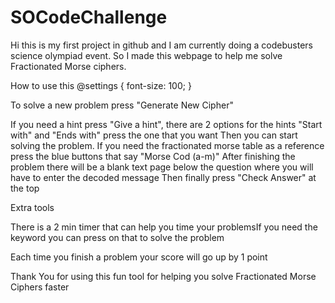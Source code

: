 # SOCodeChallenge
Hi this is my first project in github and I am currently doing a codebusters science olympiad event. So I made this webpage to help me solve Fractionated Morse ciphers. 

How to use this @settings { 
  font-size: 100;
}



To solve a new problem press "Generate New Cipher" 

If you need a hint press "Give a hint", there are 2 options for the hints "Start with" and "Ends with" press the one that you want
Then you can start solving the problem. If you need the fractionated morse table as a reference press the blue buttons that say "Morse Cod (a-m)"
After finishing the problem there will be a blank text page below the question where you will have to enter the decoded message
Then finally press "Check Answer" at the top

Extra tools
    
There is a 2 min timer that can help you time your problemsIf you need the keyword you can press on that to solve the problem
    
Each time you finish a problem your score will go up by 1 point


Thank You for using this fun tool for helping you solve Fractionated Morse Ciphers faster

